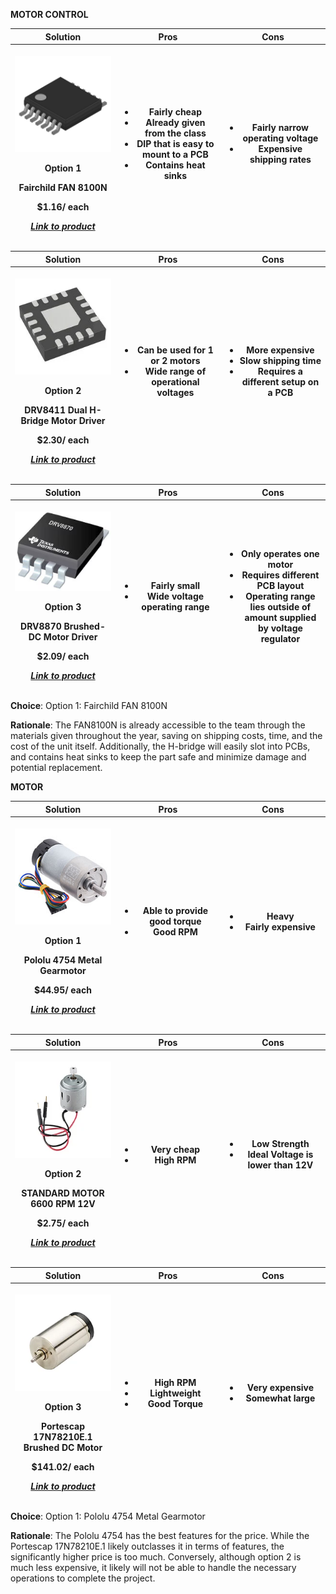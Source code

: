 **MOTOR CONTROL**

<table>
<colgroup>
<col style="width: 33%" />
<col style="width: 33%" />
<col style="width: 33%" />
</colgroup>
<thead>
<tr>
<th>Solution</th>
<th>Pros</th>
<th>Cons</th>
</tr>
<tr>
<th>
<p><img src="assets/images/media/image3.png" /></p>
<p>Option 1</p>
<p>Fairchild FAN 8100N</p>
<p>$1.16/ each</p>
<p><em><a href="https://www.digikey.com/en/products/detail/rochester-electronics-llc/FAN8100N/11558200">Link to product</a></em></p>
</th>
<th>
<ul>
<li>Fairly cheap</li>
<li>Already given from the class</li>
<li>DIP that is easy to mount to a PCB</li>
<li>Contains heat sinks</li>
</ul>
</th>
<th>
<ul>
<li>Fairly narrow operating voltage</li>
<li>Expensive shipping rates</li>
</ul>
</th>
</tr>
</thead>
</table>

<table>
<colgroup>
<col style="width: 33%" />
<col style="width: 33%" />
<col style="width: 33%" />
</colgroup>
<thead>
<tr>
<th>Solution</th>
<th>Pros</th>
<th>Cons</th>
</tr>
<tr>
<th>
<p><img src="assets/images/media/image1.png" /></p>
<p>Option 2</p>
<p>DRV8411 Dual H-Bridge Motor Driver</p>
<p>$2.30/ each</p>
<p><em><a href="https://www.digikey.com/en/products/detail/texas-instruments/DRV8411ARTER/18115551">Link to product</a></em></p>
</th>
<th>
<ul>
<li>Can be used for 1 or 2 motors</li>
<li>Wide range of operational voltages</li>
</ul>
</th>
<th>
<ul>
<li>More expensive</li>
<li>Slow shipping time</li>
<li>Requires a different setup on a PCB</li>
</ul>
</th>
</tr>
</thead>
</table>

<table>
<colgroup>
<col style="width: 33%" />
<col style="width: 33%" />
<col style="width: 33%" />
</colgroup>
<thead>
<tr>
<th>Solution</th>
<th>Pros</th>
<th>Cons</th>
</tr>
<tr>
<th>
<p><img src="assets/images/media/image6.png" /></p>
<p>Option 3</p>
<p>DRV8870 Brushed-DC Motor Driver</p>
<p>$2.09/ each</p>
<p><em><a href="https://www.digikey.com/en/products/detail/texas-instruments/DRV8870DDAR/5455925">Link to product</a></em></p>
</th>
<th>
<ul>
<li>Fairly small</li>
<li>Wide voltage operating range</li>
</ul>
</th>
<th>
<ul>
<li>Only operates one motor</li>
<li>Requires different PCB layout</li>
<li>Operating range lies outside of amount supplied by voltage regulator</li>
</ul>
</th>
</tr>
</thead>
</table>

**Choice**: Option 1: Fairchild FAN 8100N

**Rationale**: The FAN8100N is already accessible to the team through the materials given throughout the year, saving on shipping costs, time, and the cost of the unit itself. Additionally, the H-bridge will easily slot into PCBs, and contains heat sinks to keep the part safe and minimize damage and potential replacement.

**MOTOR**

<table>
<colgroup>
<col style="width: 33%" />
<col style="width: 33%" />
<col style="width: 33%" />
</colgroup>
<thead>
<tr>
<th>Solution</th>
<th>Pros</th>
<th>Cons</th>
</tr>
<tr>
<th>
<p><img src="assets/images/media/image4.png" /></p>
<p>Option 1</p>
<p>Pololu 4754 Metal Gearmotor</p>
<p>$44.95/ each</p>
<p><em><a href="https://www.digikey.com/en/products/detail/pololu/4754/10450208">Link to product</a></em></p>
</th>
<th>
<ul>
<li>Able to provide good torque</li>
<li>Good RPM</li>
</ul>
</th>
<th>
<ul>
<li>Heavy</li>
<li>Fairly expensive</li>
</ul>
</th>
</tr>
</thead>
</table>

<table>
<colgroup>
<col style="width: 33%" />
<col style="width: 33%" />
<col style="width: 33%" />
</colgroup>
<thead>
<tr>
<th>Solution</th>
<th>Pros</th>
<th>Cons</th>
</tr>
<tr>
<th>
<p><img src="assets/images/media/image2.png" /></p>
<p>Option 2</p>
<p>STANDARD MOTOR 6600 RPM 12V</p>
<p>$2.75/ each</p>
<p><em><a href="https://www.digikey.com/en/products/detail/sparkfun-electronics/11696/6163657">Link to product</a></em></p>
</th>
<th>
<ul>
<li>Very cheap</li>
<li>High RPM</li>
</ul>
</th>
<th>
<ul>
<li>Low Strength</li>
<li>Ideal Voltage is lower than 12V</li>
</ul>
</th>
</tr>
</thead>
</table>

<table>
<colgroup>
<col style="width: 33%" />
<col style="width: 33%" />
<col style="width: 33%" />
</colgroup>
<thead>
<tr>
<th>Solution</th>
<th>Pros</th>
<th>Cons</th>
</tr>
<tr>
<th>
<p><img src="assets/images/media/image5.png" /></p>
<p>Option 3</p>
<p>Portescap 17N78210E.1 Brushed DC Motor</p>
<p>$141.02/ each</p>
<p><em><a href="https://www.digikey.com/en/products/detail/portescap/17N78210E-1/5032382">Link to product</a></em></p>
</th>
<th>
<ul>
<li>High RPM</li>
<li>Lightweight</li>
<li>Good Torque</li>
</ul>
</th>
<th>
<ul>
<li>Very expensive</li>
<li>Somewhat large</li>
</ul>
</th>
</tr>
</thead>
</table>

**Choice**: Option 1: Pololu 4754 Metal Gearmotor

**Rationale**: The Pololu 4754 has the best features for the price. While the Portescap 17N78210E.1 likely outclasses it in terms of features, the significantly higher price is too much. Conversely, although option 2 is much less expensive, it likely will not be able to handle the necessary operations to complete the project.
